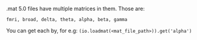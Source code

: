 .mat 5.0 files have multiple matrices in them. Those are:

`fmri,
broad,
delta,
theta,
alpha,
beta,
gamma`

You can get each by, for e.g:
`(io.loadmat(<mat_file_path>)).get('alpha')`